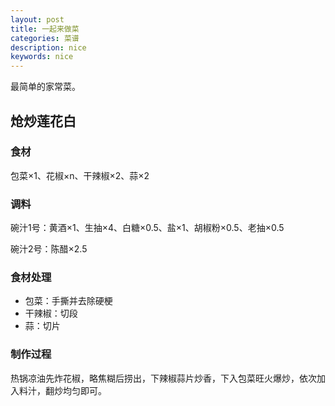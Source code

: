 ```yaml
---
layout: post
title: 一起来做菜
categories: 菜谱
description: nice
keywords: nice
---
```


最简单的家常菜。

## 炝炒莲花白

### 食材

包菜×1、花椒×n、干辣椒×2、蒜×2

### 调料

碗汁1号：黄酒×1、生抽×4、白糖×0.5、盐×1、胡椒粉×0.5、老抽×0.5

碗汁2号：陈醋×2.5

### 食材处理

- 包菜：手撕并去除硬梗
- 干辣椒：切段
- 蒜：切片

### 制作过程

热锅凉油先炸花椒，略焦糊后捞出，下辣椒蒜片炒香，下入包菜旺火爆炒，依次加入料汁，翻炒均匀即可。
